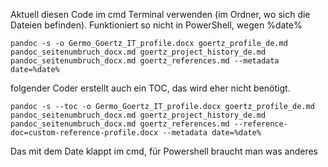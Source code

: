 Aktuell diesen Code im cmd Terminal verwenden (im Ordner, wo sich die Dateien befinden).
Funktioniert so nicht in PowerShell, wegen %date%

```
pandoc -s -o Germo_Goertz_IT_profile.docx goertz_profile_de.md pandoc_seitenumbruch_docx.md goertz_project_history_de.md pandoc_seitenumbruch_docx.md goertz_references.md --metadata date=%date%
```

folgender Coder erstellt auch ein TOC, das wird eher nicht benötigt.

```
pandoc -s --toc -o Germo_Goertz_IT_profile.docx goertz_profile_de.md pandoc_seitenumbruch_docx.md goertz_project_history_de.md pandoc_seitenumbruch_docx.md goertz_references.md --reference-doc=custom-reference-profile.docx --metadata date=%date%
```
Das mit dem Date klappt im cmd, für Powershell braucht man was anderes


